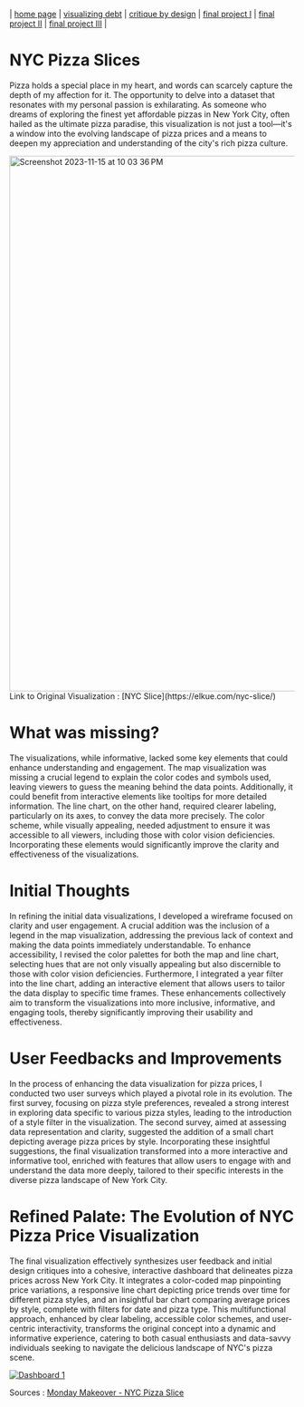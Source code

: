 | [home page](https://gurujiii2507.github.io/tswd-portfolio/) | [visualizing debt](visualizing-government-debt) | [critique by design](critique-by-design) | [final project I](final-project-part-one) | [final project II](final-project-part-two) | [final project III](final-project-part-three) |

# NYC Pizza Slices
Pizza holds a special place in my heart, and words can scarcely capture the depth of my affection for it. The opportunity to delve into a dataset that resonates with my personal passion is exhilarating. As someone who dreams of exploring the finest yet affordable pizzas in New York City, often hailed as the ultimate pizza paradise, this visualization is not just a tool—it's a window into the evolving landscape of pizza prices and a means to deepen my appreciation and understanding of the city's rich pizza culture.

<img width="945" alt="Screenshot 2023-11-15 at 10 03 36 PM" src="https://github.com/Gurujiii2507/tswd-portfolio/assets/40517797/2aa417a9-128d-4d05-a22f-3011b4709f7b">
Link to Original Visualization : [NYC Slice](https://elkue.com/nyc-slice/) 




# What was missing?
The visualizations, while informative, lacked some key elements that could enhance understanding and engagement. The map visualization was missing a crucial legend to explain the color codes and symbols used, leaving viewers to guess the meaning behind the data points. Additionally, it could benefit from interactive elements like tooltips for more detailed information. The line chart, on the other hand, required clearer labeling, particularly on its axes, to convey the data more precisely. The color scheme, while visually appealing, needed adjustment to ensure it was accessible to all viewers, including those with color vision deficiencies. Incorporating these elements would significantly improve the clarity and effectiveness of the visualizations.


# Initial Thoughts
In refining the initial data visualizations, I developed a wireframe focused on clarity and user engagement. A crucial addition was the inclusion of a legend in the map visualization, addressing the previous lack of context and making the data points immediately understandable. To enhance accessibility, I revised the color palettes for both the map and line chart, selecting hues that are not only visually appealing but also discernible to those with color vision deficiencies. Furthermore, I integrated a year filter into the line chart, adding an interactive element that allows users to tailor the data display to specific time frames. These enhancements collectively aim to transform the visualizations into more inclusive, informative, and engaging tools, thereby significantly improving their usability and effectiveness.

# User Feedbacks and Improvements
In the process of enhancing the data visualization for pizza prices, I conducted two user surveys which played a pivotal role in its evolution. The first survey, focusing on pizza style preferences, revealed a strong interest in exploring data specific to various pizza styles, leading to the introduction of a style filter in the visualization. The second survey, aimed at assessing data representation and clarity, suggested the addition of a small chart depicting average pizza prices by style. Incorporating these insightful suggestions, the final visualization transformed into a more interactive and informative tool, enriched with features that allow users to engage with and understand the data more deeply, tailored to their specific interests in the diverse pizza landscape of New York City.

# Refined Palate: The Evolution of NYC Pizza Price Visualization

The final visualization effectively synthesizes user feedback and initial design critiques into a cohesive, interactive dashboard that delineates pizza prices across New York City. It integrates a color-coded map pinpointing price variations, a responsive line chart depicting price trends over time for different pizza styles, and an insightful bar chart comparing average prices by style, complete with filters for date and pizza type. This multifunctional approach, enhanced by clear labeling, accessible color schemes, and user-centric interactivity, transforms the original concept into a dynamic and informative experience, catering to both casual enthusiasts and data-savvy individuals seeking to navigate the delicious landscape of NYC's pizza scene.




<div class='tableauPlaceholder' id='viz1700103414959' style='position: relative'><noscript><a href='#'><img alt='Dashboard 1 ' src='https:&#47;&#47;public.tableau.com&#47;static&#47;images&#47;Ch&#47;CheapPizzaSliceinNYC&#47;Dashboard1&#47;1_rss.png' style='border: none' /></a></noscript><object class='tableauViz'  style='display:none;'><param name='host_url' value='https%3A%2F%2Fpublic.tableau.com%2F' /> <param name='embed_code_version' value='3' /> <param name='site_root' value='' /><param name='name' value='CheapPizzaSliceinNYC&#47;Dashboard1' /><param name='tabs' value='no' /><param name='toolbar' value='yes' /><param name='static_image' value='https:&#47;&#47;public.tableau.com&#47;static&#47;images&#47;Ch&#47;CheapPizzaSliceinNYC&#47;Dashboard1&#47;1.png' /> <param name='animate_transition' value='yes' /><param name='display_static_image' value='yes' /><param name='display_spinner' value='yes' /><param name='display_overlay' value='yes' /><param name='display_count' value='yes' /><param name='language' value='en-US' /><param name='filter' value='publish=yes' /></object></div>                
<script type='text/javascript'>            
  var divElement = document.getElementById('viz1700103414959');           
  var vizElement = divElement.getElementsByTagName('object')[0];         
  if ( divElement.offsetWidth > 800 ) { vizElement.style.width='1000px';vizElement.style.height='827px';} else if ( divElement.offsetWidth > 500 ) { vizElement.style.width='1000px';vizElement.style.height='827px';} else { vizElement.style.width='100%';vizElement.style.height='1127px';}       
  var scriptElement = document.createElement('script');                   
  scriptElement.src = 'https://public.tableau.com/javascripts/api/viz_v1.js';  
  vizElement.parentNode.insertBefore(scriptElement, vizElement);               
</script>

Sources : [Monday Makeover - NYC Pizza Slice](https://data.world/makeovermonday/2023w5)   


